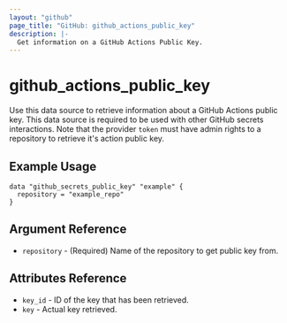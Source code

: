 ```yaml
---
layout: "github"
page_title: "GitHub: github_actions_public_key"
description: |-
  Get information on a GitHub Actions Public Key.
---
```


# github_actions_public_key

Use this data source to retrieve information about a GitHub Actions public key. This data source is required to be used with other GitHub secrets interactions.
Note that the provider `token` must have admin rights to a repository to retrieve it's action public key.

## Example Usage

```hcl
data "github_secrets_public_key" "example" {
  repository = "example_repo"
}
```

## Argument Reference

 * `repository` - (Required) Name of the repository to get public key from.

## Attributes Reference

 * `key_id` - ID of the key that has been retrieved.
 * `key`    - Actual key retrieved.

